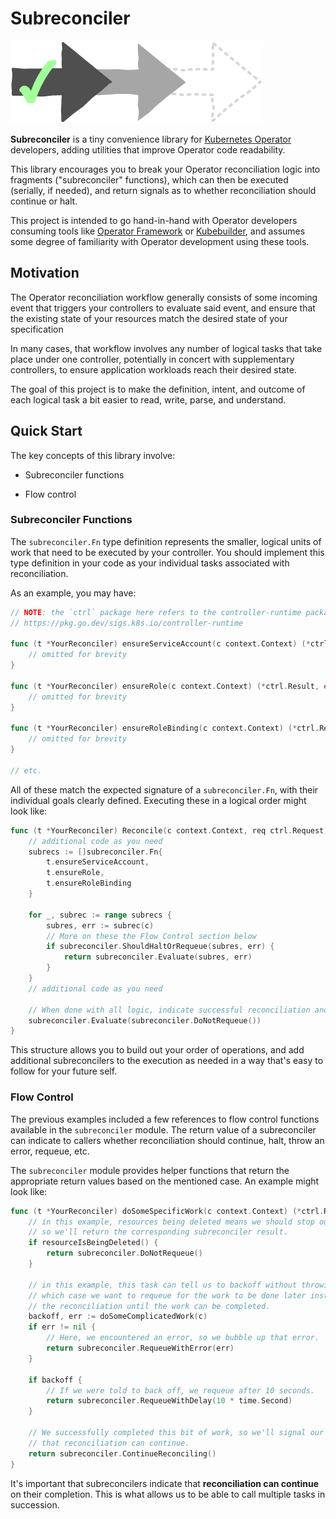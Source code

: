 # Subreconciler

![subreconciler logo](assets/subreconciler.png)

**Subreconciler** is a tiny convenience library for [Kubernetes
Operator](https://kubernetes.io/docs/concepts/extend-kubernetes/operator/)
developers, adding utilities that improve Operator code readability.

This library encourages you to break your Operator reconciliation logic into
fragments ("subreconciler" functions), which can then be executed (serially, if
needed), and return signals as to whether reconciliation should continue or
halt.

This project is intended to go hand-in-hand with Operator developers consuming
tools like [Operator Framework](https://operatorframework.io/) or
[Kubebuilder](https://github.com/kubernetes-sigs/kubebuilder), and assumes some
degree of familiarity with Operator development using these tools.

## Motivation

The Operator reconciliation workflow generally consists of some incoming event
that triggers your controllers to evaluate said event, and ensure that the
existing state of your resources match the desired state of your specification

In many cases, that workflow involves any number of logical tasks that take
place under one controller, potentially in concert with supplementary
controllers, to ensure application workloads reach their desired state.

The goal of this project is to make the definition, intent, and outcome of each
logical task a bit easier to read, write, parse, and understand.

## Quick Start

The key concepts of this library involve:

- Subreconciler functions

- Flow control

### Subreconciler Functions

The `subreconciler.Fn` type definition represents the smaller, logical units of
work that need to be executed by your controller. You should implement this type
definition in your code as your individual tasks associated with reconciliation.

As an example, you may have:

```Go
// NOTE: the `ctrl` package here refers to the controller-runtime package:
// https://pkg.go.dev/sigs.k8s.io/controller-runtime

func (t *YourReconciler) ensureServiceAccount(c context.Context) (*ctrl.Result, error){
    // omitted for brevity
}

func (t *YourReconciler) ensureRole(c context.Context) (*ctrl.Result, error){
    // omitted for brevity
}

func (t *YourReconciler) ensureRoleBinding(c context.Context) (*ctrl.Result, error){
    // omitted for brevity
}

// etc.
```

All of these match the expected signature of a `subreconciler.Fn`, with their individual goals clearly
defined. Executing these in a logical order might look like:

```Go
func (t *YourReconciler) Reconcile(c context.Context, req ctrl.Request) (ctrl.Result, error){
    // additional code as you need
    subrecs := []subreconciler.Fn{
        t.ensureServiceAccount,
        t.ensureRole,
        t.ensureRoleBinding
    }

    for _, subrec := range subrecs {
        subres, err := subrec(c)
        // More on these the Flow Control section below
        if subreconciler.ShouldHaltOrRequeue(subres, err) {
            return subreconciler.Evaluate(subres, err)
        }
    }
    // additional code as you need

    // When done with all logic, indicate successful reconciliation and do not requeue.
    subreconciler.Evaluate(subreconciler.DoNotRequeue())
}
```

This structure allows you to build out your order of operations, and add
additional subreconcilers to the execution as needed in a way that's easy to
follow for your future self.

### Flow Control

The previous examples included a few references to flow control functions
available in the `subreconciler` module. The return value of a subreconciler can
indicate to callers whether reconciliation should continue, halt, throw an
error, requeue, etc.

The `subreconciler` module provides helper functions that return the appropriate
return values based on the mentioned case. An example might look like:

```Go
func (t *YourReconciler) doSomeSpecificWork(c context.Context) (*ctrl.Result, error) {
    // in this example, resources being deleted means we should stop our work
    // so we'll return the corresponding subreconciler result.
    if resourceIsBeingDeleted() {
        return subreconciler.DoNotRequeue()
    }

    // in this example, this task can tell us to backoff without throwing an error, in 
    // which case we want to requeue for the work to be done later instead of spamming
    // the reconciliation until the work can be completed.
    backoff, err := doSomeComplicatedWork(c)
    if err != nil {
        // Here, we encountered an error, so we bubble up that error.
        return subreconciler.RequeueWithError(err)
    }

    if backoff {
        // If we were told to back off, we requeue after 10 seconds.
        return subreconciler.RequeueWithDelay(10 * time.Second)
    }

    // We successfully completed this bit of work, so we'll signal our success by indicating
    // that reconciliation can continue.
    return subreconciler.ContinueReconciling()
}
```

It's important that subreconcilers indicate that **reconciliation can continue**
on their completion. This is what allows us to be able to call multiple tasks in
succession.